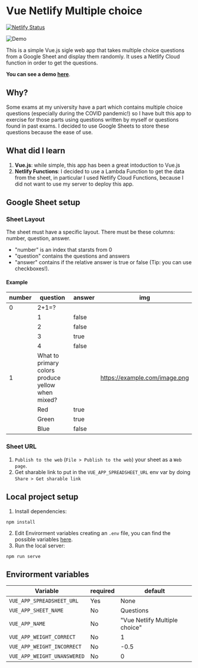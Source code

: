 # Vue Netlify Multiple choice
[![Netlify Status](https://api.netlify.com/api/v1/badges/5121185d-10ab-4cc6-93a1-e4aed0557da1/deploy-status)](https://app.netlify.com/sites/quiz-controlli/deploys)

![Demo](https://i.giphy.com/media/XDjeleaKs6xxZ6nOul/source.gif)

This is a simple Vue.js sigle web app that takes multiple choice questions from a Google Sheet and display them randomly.
It uses a Netlify Cloud function in order to get the questions.

**You can see a demo [here](https://quiz-controlli.bassopaolo.com/)**.

## Why?
Some exams at my university have a part which contains multiple choice questions (especially during the COVID pandemic!) so I have bult this app to exercise for those parts using questions written by myself or questions found in past exams. I decided to use Google Sheets to store these questions because the ease of use.

## What did I learn
1. **Vue.js**: while simple, this app has been a great intoduction to Vue.js 
2. **Netlify Functions**: I decided to use a Lambda Function to get the data from the sheet, in particular I used Netlify Cloud Functions, because I did not want to use my server to deploy this app.

## Google Sheet setup
### Sheet Layout
The sheet must have a specific layout.
There must be these columns: number, question, answer.

- "number" is an index that starsts from 0
- "question" contains the questions and answers
- "answer" contains if the relative answer is true or false (Tip: you can use checkboxes!).

#### Example

| number | question                                          | answer | img                           |
| ------ | ------------------------------------------------- | ------ | ----------------------------- |
| 0      | 2+1=?                                             |        |                               |
|        | 1                                                 | false  |                               |
|        | 2                                                 | false  |                               |
|        | 3                                                 | true   |                               |
|        | 4                                                 | false  |                               |
| 1      | What to primary colors produce yellow when mixed? |        | https://example.com/image.png |
|        | Red                                               | true   |                               |
|        | Green                                             | true   |                               |
|        | Blue                                              | false  |                               |

### Sheet URL
1. `Publish to the web` (`File > Publish to the web`) your sheet as a `Web page`.
2. Get sharable link to put in the `VUE_APP_SPREADSHEET_URL` env var by doing `Share > Get sharable link`

## Local project setup
1. Install dependencies:
```
npm install
```
2. Edit Envirorment variables creating an `.env` file, you can find the possible variables [here](#envirorment-variables).
3. Run the local server:
```
npm run serve
```

## Envirorment variables
| Variable                    | required | default                       |
| --------------------------- | -------- | ----------------------------- |
| `VUE_APP_SPREADSHEET_URL`   | Yes      | None                          |
| `VUE_APP_SHEET_NAME`        | No       | Questions                     |
| `VUE_APP_NAME`              | No       | "Vue Netlify Multiple choice" |
| `VUE_APP_WEIGHT_CORRECT`    | No       | 1                             |
| `VUE_APP_WEIGHT_INCORRECT`  | No       | -0.5                          |
| `VUE_APP_WEIGHT_UNANSWERED` | No       | 0                             |

